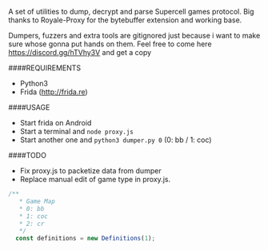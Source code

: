 A set of utilities to dump, decrypt and parse Supercell games protocol. Big thanks to Royale-Proxy for the bytebuffer extension and working base.

Dumpers, fuzzers and extra tools are gitignored just because i want to make sure whose gonna put hands on them. Feel free to come here https://discord.gg/hTVhy3V and get a copy

####REQUIREMENTS
* Python3
* Frida (http://frida.re)

####USAGE
* Start frida on Android
* Start a terminal and ``node proxy.js``
* Start another one and ``python3 dumper.py 0`` (0: bb / 1: coc)

####TODO
* Fix proxy.js to packetize data from dumper
* Replace manual edit of game type in proxy.js.

```javascript
/**
   * Game Map
   * 0: bb
   * 1: coc
   * 2: cr
   */
  const definitions = new Definitions(1);
```
